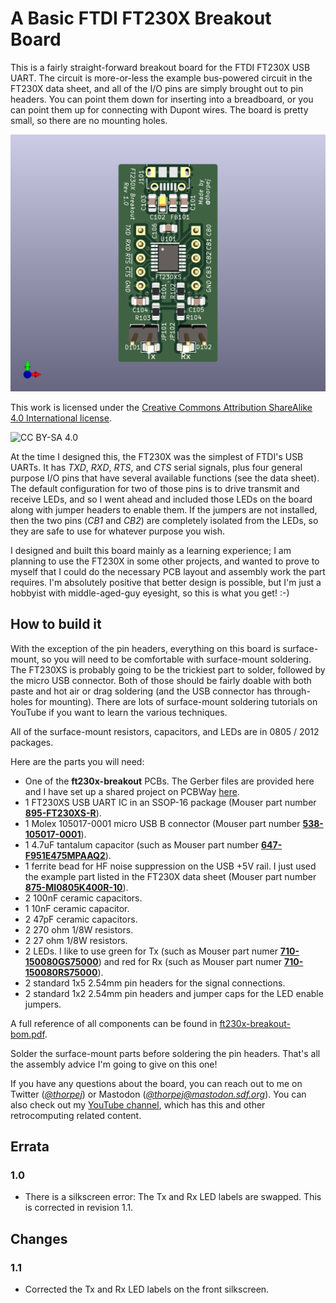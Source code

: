 # A Basic FTDI FT230X Breakout Board

This is a fairly straight-forward breakout board for the FTDI FT230X
USB UART.  The circuit is more-or-less the example bus-powered circuit
in the FT230X data sheet, and all of the I/O pins are simply brought
out to pin headers.  You can point them down for inserting into a breadboard,
or you can point them up for connecting with Dupont wires.  The board is
pretty small, so there are no mounting holes.

![3D render of board image](ft230x-breakout.png)

This work is licensed under the [Creative Commons Attribution
ShareAlike 4.0 International license](https://creativecommons.org/licenses/by-sa/4.0/).

![CC BY-SA 4.0](https://i.creativecommons.org/l/by-sa/4.0/88x31.png)

At the time I designed this, the FT230X was the simplest of FTDI's USB UARTs.
It has *TXD*, *RXD*, *RTS*, and *CTS* serial signals, plus four general purpose
I/O pins that have several available functions (see the data sheet).  The
default configuration for two of those pins is to drive transmit and receive
LEDs, and so I went ahead and included those LEDs on the board along with
jumper headers to enable them.  If the jumpers are not installed, then the
two pins (*CB1* and *CB2*) are completely isolated from the LEDs, so they are
safe to use for whatever purpose you wish.

I designed and built this board mainly as a learning experience; I am planning
to use the FT230X in some other projects, and wanted to prove to myself that
I could do the necessary PCB layout and assembly work the part requires.  I'm
absolutely positive that better design is possible, but I'm just a hobbyist
with middle-aged-guy eyesight, so this is what you get!  :-)

## How to build it

With the exception of the pin headers, everything on this board is
surface-mount, so you will need to be comfortable with surface-mount
soldering.  The FT230XS is probably going to be the trickiest part to
solder, followed by the micro USB connector.  Both of those should be
fairly doable with both paste and hot air or drag soldering (and the
USB connector has through-holes for mounting).  There are lots of
surface-mount soldering tutorials on YouTube if you want to learn the
various techniques.

All of the surface-mount resistors, capacitors, and LEDs are in 0805 / 2012
packages.

Here are the parts you will need:

* One of the **ft230x-breakout** PCBs.  The Gerber files are provided here
and I have set up a shared project on PCBWay [here](XXX).
* 1 FT230XS USB UART IC in an SSOP-16 package (Mouser part number [**895-FT230XS-R**](https://www.mouser.com/ProductDetail/895-FT230XS-R)).
* 1 Molex 105017-0001 micro USB B connector (Mouser part number [**538-105017-0001**](https://www.mouser.com/ProductDetail/538-105017-0001)).
* 1 4.7uF tantalum capacitor (such as Mouser part number [**647-F951E475MPAAQ2**](https://www.mouser.com/ProductDetail/647-F951E475MPAAQ2)).
* 1 ferrite bead for HF noise suppression on the USB +5V rail.  I just used the
example part listed in the FT230X data sheet (Mouser part number [**875-MI0805K400R-10**](https://www.mouser.com/ProductDetail/875-MI0805K400R-10)).
* 2 100nF ceramic capacitors.
* 1 10nF ceramic capacitor.
* 2 47pF ceramic capacitors.
* 2 270 ohm 1/8W resistors.
* 2 27 ohm 1/8W resistors.
* 2 LEDs.  I like to use green for Tx (such as Mouser part numer [**710-150080GS75000**](https://www.mouser.com/ProductDetail/710-150080GS75000)) and red for
Rx (such as Mouser part numer [**710-150080RS75000**](https://www.mouser.com/ProductDetail/710-150080RS75000)).
* 2 standard 1x5 2.54mm pin headers for the signal connections.
* 2 standard 1x2 2.54mm pin headers and jumper caps for the LED enable jumpers.

A full reference of all components can be found in [ft230x-breakout-bom.pdf](ft230x-breakout-bom.pdf).

Solder the surface-mount parts before soldering the pin headers.  That's all
the assembly advice I'm going to give on this one!

If you have any questions about the board, you can reach out to me on
Twitter (*[@thorpej](https://twitter.com/thorpej)*) or Mastodon
(*[@thorpej@mastodon.sdf.org](https://mastodon.sdf.org/@thorpej)*).  You
can also check out my [YouTube channel](https://www.youtube.com/@thorpejsf),
which has this and other retrocomputing related content.

## Errata

### 1.0

* There is a silkscreen error: The Tx and Rx LED labels are swapped.  This
is corrected in revision 1.1.

## Changes

### 1.1

* Corrected the Tx and Rx LED labels on the front silkscreen.
